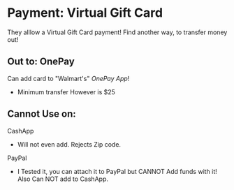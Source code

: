 # Payment: Virtual Gift Card
They alllow a Virtual Gift Card payment! Find another way, to transfer money out! 


## Out to: OnePay
Can add card to "Walmart's" *OnePay App*!
- Minimum transfer However is $25


## Cannot Use on:
CashApp
- Will not even add. Rejects Zip code.

PayPal
- I Tested it, you can attach it to PayPal but CANNOT Add funds with it! Also Can NOT add to CashApp.
